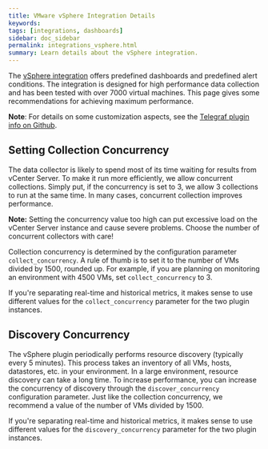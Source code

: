 ```yaml
---
title: VMware vSphere Integration Details
keywords:
tags: [integrations, dashboards]
sidebar: doc_sidebar
permalink: integrations_vsphere.html
summary: Learn details about the vSphere integration.
---
```

The [vSphere integration](vsphere.html) offers predefined dashboards and predefined alert conditions. The integration is designed for high performance data collection and has been tested with over 7000 virtual machines. This page gives some recommendations for achieving maximum performance.

**Note**: For details on some customization aspects, see the [Telegraf plugin info on Github](https://github.com/influxdata/telegraf/tree/master/plugins/inputs/vsphere).

<!---Out of date>
## Separating Real-time and Historical Metrics
vCenter Server provides real-time and historical metrics:
* **Real-time metrics** are typically stored in ESXi memory and can be accessed very quickly. They have a 20 second time resolution and are normally stored for 24 hours. Real-time metrics are available only for hosts and virtual machines.
* **Historical metrics** are typically stored in 5m, 30m, 2h and 24h rolled-up intervals. Historical metrics are typically kept for up to one year, depending on the roll-up. The Telegraf plugin uses only the 5m data. Because historical metrics are stored in a database, they take considerably longer to query than real-time metrics.

In the default configuration, all metrics are defined in a single instance of the vSphere plugin. Because the default setup mixes real-time and historical metrics, it sometimes has problems collecting the historical metrics within the collection interval, even though the real-time metric collections finish in just a few seconds. If this happens, consider moving some or all of the historical metrics to its own instance of the vSphere plugin. You can define two instances of the plugin:
* The real-time instance of the plugin excludes all historical metrics.
* The historical data instance excludes all real-time metrics.
<!--->

## Setting Collection Concurrency

The data collector is likely to spend most of its time waiting for results from vCenter Server. To make it run more efficiently, we allow concurrent collections. Simply put, if the concurrency is set to 3, we allow 3 collections to run at the same time. In many cases, concurrent collection improves performance.

**Note:** Setting the concurrency value too high can put excessive load on the vCenter Server instance and cause severe problems. Choose the number of concurrent collectors with care!

Collection concurrency is determined by the configuration parameter `collect_concurrency`. A rule of thumb is to set it to the number of VMs divided by 1500, rounded up. For example, if you are planning on monitoring an environment with 4500 VMs, set `collect_concurrency` to 3.

If you're separating real-time and historical metrics, it makes sense to use different values for the  `collect_concurrency` parameter for the two plugin instances.

## Discovery Concurrency

The vSphere plugin periodically performs resource discovery (typically every 5 minutes). This process takes an inventory of all VMs, hosts, datastores, etc. in your environment. In a large environment, resource discovery can take a long time. To increase performance, you can increase the concurrency of discovery through the `discover_concurrency` configuration parameter. Just like the collection concurrency, we recommend a value of the number of VMs divided by 1500.

If you're separating real-time and historical metrics, it makes sense to use different values for the  `discovery_concurrency` parameter for the two plugin instances.

<!---Out of date as per Pierre>
## Example Configuration
Here is an example configuration with separate instances for real-time and historical metrics. For the real-time instance, we enable both concurrent collection and discovery. For the historical instance, we enable concurrent collection but fewer collectors:

```
## Realtime instance
[[inputs.vsphere]]
  interval = "60s"
  vcenters = [ "https://someaddress/sdk" ]
  username = "someuser@vsphere.local"
  password = "secret"

  insecure_skip_verify = true
  force_discover_on_init = true

  # Exclude all historical metrics
  datastore_metric_exclude = ["*"]
  cluster_metric_exclude = ["*"]
  datacenter_metric_exclude = ["*"]

  collect_concurrency = 5
  discover_concurrency = 5

# Historical instance
[[inputs.vsphere]]

  interval = "300s"

  vcenters = [ "https://someaddress/sdk" ]
  username = "someuser@vsphere.local"
  password = "secret"

  insecure_skip_verify = true
  force_discover_on_init = true
  host_metric_exclude = ["*"] # Exclude realtime metrics
  vm_metric_exclude = ["*"] # Exclude realtime metrics

  max_query_metrics = 256
  collect_concurrency = 3
```
<!--->
